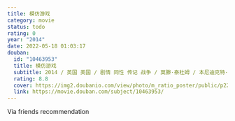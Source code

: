 ```yaml
---
title: 模仿游戏
category: movie
status: todo
rating: 0
year: "2014"
date: 2022-05-18 01:03:17
douban:
  id: "10463953"
  title: 模仿游戏
  subtitle: 2014 / 英国 美国 / 剧情 同性 传记 战争 / 莫滕·泰杜姆 / 本尼迪克特·康伯巴奇 凯拉·奈特莉
  rating: 8.8
  cover: https://img2.doubanio.com/view/photo/m_ratio_poster/public/p2255040492.jpg
  link: https://movie.douban.com/subject/10463953/
---
```


Via friends recommendation 